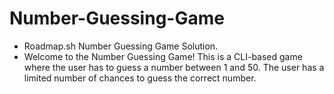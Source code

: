 ﻿# Number-Guessing-Game
- Roadmap.sh Number Guessing Game Solution.
- Welcome to the Number Guessing Game! This is a CLI-based game where the user has to guess a number between 1 and 50. The user has a limited number of chances to guess the correct number.
